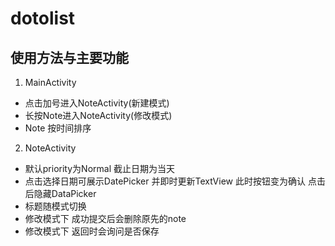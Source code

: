 # dotolist  

## 使用方法与主要功能  

1. MainActivity
 - 点击加号进入NoteActivity(新建模式)  
 - 长按Note进入NoteActivity(修改模式)  
 - Note 按时间排序

2. NoteActivity
 - 默认priority为Normal 截止日期为当天
 - 点击选择日期可展示DatePicker 并即时更新TextView 此时按钮变为确认 点击后隐藏DataPicker
 - 标题随模式切换
 - 修改模式下 成功提交后会删除原先的note
 - 修改模式下 返回时会询问是否保存